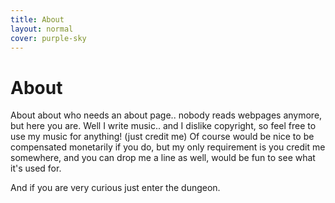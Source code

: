 ```yaml
---
title: About
layout: normal
cover: purple-sky
---
```


<h1>About</h1>

<p class="articletext"> About about who needs an about page.. nobody reads webpages anymore, but here you are. Well I write music.. and I dislike copyright, so feel free to use my music for anything! (just credit me) Of course would be nice to be compensated monetarily if you do, but my only requirement is you credit me somewhere, and you can drop me a line as well, would be fun to see what it's used for. </p>

<p class="articletext"> And if you are very curious just <span id="dungeon-link">enter the dungeon</span>. </p>